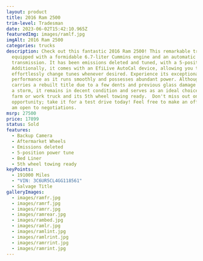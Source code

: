 ```yaml
---
layout: product
title: 2016 Ram 2500
trim-level: Tradesman
date: 2023-06-02T15:42:10.965Z
featuredImg: images/ramlf.jpg
imgAlt: 2016 Ram 2500
categories: trucks
description: Check out this fantastic 2016 Ram 2500! This remarkable truck is
  equipped with a formidable 6.7-liter Cummins engine and an automatic
  transmission. It has been emissions deleted and tuned, with a 5-position tune.
  Additionally, it comes with an EfiLive AutoCal device, allowing you to
  effortlessly change tunes whenever desired. Experience its exceptional
  performance as it runs smoothly and possesses abundant power. Although it
  carries a rebuilt title due to a few dents and previous glass damage caused by
  a storm, it remains in decent condition and serves as an ideal choice for a
  farm or work truck and its 5th wheel towing ready.  Don't miss out on this
  opportunity; take it for a test drive today! Feel free to make an offer as I
  am open to negotiations.
msrp: 27500
price: 17899
status: Sold
features:
  - Backup Camera
  - Aftermarket Wheels
  - Emissions deleted
  - 5-position power tune
  - Bed Liner
  - 5th wheel towing ready
keyPoints:
  - 191000 Miles
  - "VIN: 3C6UR5CL4GG118561"
  - Salvage Title
galleryImages:
  - images/ramfr.jpg
  - images/ramrf.jpg
  - images/ramrr.jpg
  - images/ramrear.jpg
  - images/rambed.jpg
  - images/ramlr.jpg
  - images/ramlint.jpg
  - images/ramlrint.jpg
  - images/ramrrint.jpg
  - images/ramrint.jpg
---
```

